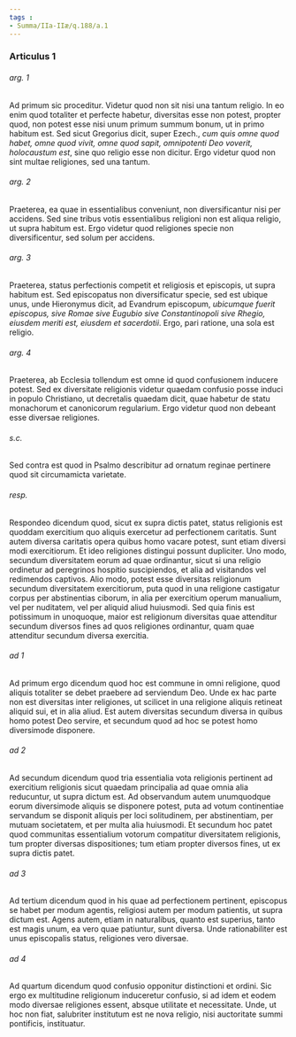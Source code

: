 ```yaml
---
tags : 
- Summa/IIa-IIæ/q.188/a.1
---
```


### Articulus 1

###### arg. 1
Ad primum sic proceditur. Videtur quod non sit nisi una tantum religio. In eo enim quod totaliter et perfecte habetur, diversitas esse non potest, propter quod, non potest esse nisi unum primum summum bonum, ut in primo habitum est. Sed sicut Gregorius dicit, super Ezech., *cum quis omne quod habet, omne quod vivit, omne quod sapit, omnipotenti Deo voverit, holocaustum est*, sine quo religio esse non dicitur. Ergo videtur quod non sint multae religiones, sed una tantum.

###### arg. 2
Praeterea, ea quae in essentialibus conveniunt, non diversificantur nisi per accidens. Sed sine tribus votis essentialibus religioni non est aliqua religio, ut supra habitum est. Ergo videtur quod religiones specie non diversificentur, sed solum per accidens.

###### arg. 3
Praeterea, status perfectionis competit et religiosis et episcopis, ut supra habitum est. Sed episcopatus non diversificatur specie, sed est ubique unus, unde Hieronymus dicit, ad Evandrum episcopum, *ubicumque fuerit episcopus, sive Romae sive Eugubio sive Constantinopoli sive Rhegio, eiusdem meriti est, eiusdem et sacerdotii*. Ergo, pari ratione, una sola est religio.

###### arg. 4
Praeterea, ab Ecclesia tollendum est omne id quod confusionem inducere potest. Sed ex diversitate religionis videtur quaedam confusio posse induci in populo Christiano, ut decretalis quaedam dicit, quae habetur de statu monachorum et canonicorum regularium. Ergo videtur quod non debeant esse diversae religiones.

###### s.c.
Sed contra est quod in Psalmo describitur ad ornatum reginae pertinere quod sit circumamicta varietate.

###### resp.
Respondeo dicendum quod, sicut ex supra dictis patet, status religionis est quoddam exercitium quo aliquis exercetur ad perfectionem caritatis. Sunt autem diversa caritatis opera quibus homo vacare potest, sunt etiam diversi modi exercitiorum. Et ideo religiones distingui possunt dupliciter. Uno modo, secundum diversitatem eorum ad quae ordinantur, sicut si una religio ordinetur ad peregrinos hospitio suscipiendos, et alia ad visitandos vel redimendos captivos. Alio modo, potest esse diversitas religionum secundum diversitatem exercitiorum, puta quod in una religione castigatur corpus per abstinentias ciborum, in alia per exercitium operum manualium, vel per nuditatem, vel per aliquid aliud huiusmodi. Sed quia finis est potissimum in unoquoque, maior est religionum diversitas quae attenditur secundum diversos fines ad quos religiones ordinantur, quam quae attenditur secundum diversa exercitia.

###### ad 1
Ad primum ergo dicendum quod hoc est commune in omni religione, quod aliquis totaliter se debet praebere ad serviendum Deo. Unde ex hac parte non est diversitas inter religiones, ut scilicet in una religione aliquis retineat aliquid sui, et in alia aliud. Est autem diversitas secundum diversa in quibus homo potest Deo servire, et secundum quod ad hoc se potest homo diversimode disponere.

###### ad 2
Ad secundum dicendum quod tria essentialia vota religionis pertinent ad exercitium religionis sicut quaedam principalia ad quae omnia alia reducuntur, ut supra dictum est. Ad observandum autem unumquodque eorum diversimode aliquis se disponere potest, puta ad votum continentiae servandum se disponit aliquis per loci solitudinem, per abstinentiam, per mutuam societatem, et per multa alia huiusmodi. Et secundum hoc patet quod communitas essentialium votorum compatitur diversitatem religionis, tum propter diversas dispositiones; tum etiam propter diversos fines, ut ex supra dictis patet.

###### ad 3
Ad tertium dicendum quod in his quae ad perfectionem pertinent, episcopus se habet per modum agentis, religiosi autem per modum patientis, ut supra dictum est. Agens autem, etiam in naturalibus, quanto est superius, tanto est magis unum, ea vero quae patiuntur, sunt diversa. Unde rationabiliter est unus episcopalis status, religiones vero diversae.

###### ad 4
Ad quartum dicendum quod confusio opponitur distinctioni et ordini. Sic ergo ex multitudine religionum induceretur confusio, si ad idem et eodem modo diversae religiones essent, absque utilitate et necessitate. Unde, ut hoc non fiat, salubriter institutum est ne nova religio, nisi auctoritate summi pontificis, instituatur.

